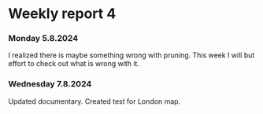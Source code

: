 # Weekly report 4

### Monday 5.8.2024

I realized there is maybe something wrong with pruning. This week I will but effort to check out what is wrong with it.

### Wednesday 7.8.2024

Updated documentary. Created test for London map.


